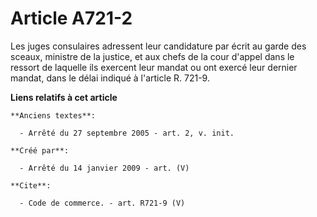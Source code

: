 # Article A721-2

Les juges consulaires adressent leur candidature par écrit au garde des sceaux, ministre de la justice, et aux chefs de la
cour d'appel dans le ressort de laquelle ils exercent leur mandat ou ont exercé leur dernier mandat, dans le délai indiqué à
l'article R. 721-9.

**Liens relatifs à cet article**

	**Anciens textes**:

	  - Arrêté du 27 septembre 2005 - art. 2, v. init.

	**Créé par**:

	  - Arrêté du 14 janvier 2009 - art. (V)

	**Cite**:

	  - Code de commerce. - art. R721-9 (V)

